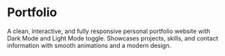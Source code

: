 # Portfolio
A clean, interactive, and fully responsive personal portfolio website with Dark Mode and Light Mode toggle. Showcases projects, skills, and contact information with smooth animations and a modern design.
